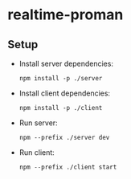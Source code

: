 # realtime-proman

## Setup

- Install server dependencies:
  ```shell
  npm install -p ./server
  ```

- Install client dependencies:

  ```shell
  npm install -p ./client
  ```

- Run server:

  ```shell
  npm --prefix ./server dev
  ```

- Run client:

  ```shell
  npm --prefix ./client start
  ```

  



